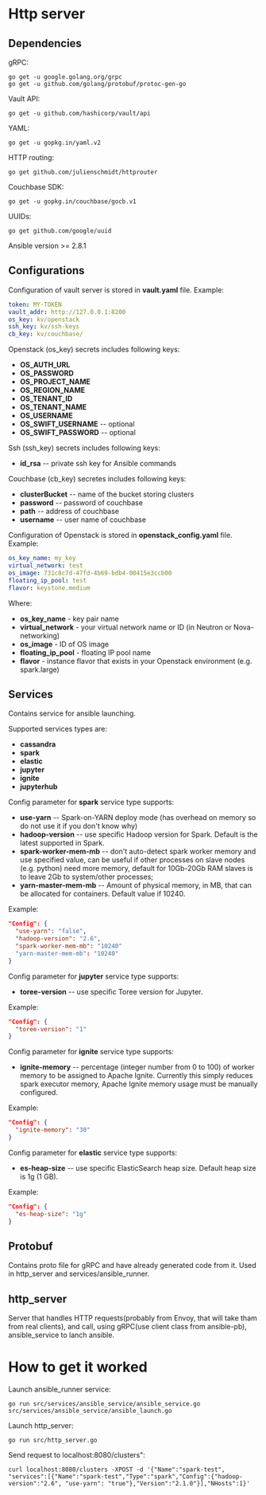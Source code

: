 # Http server

## Dependencies

gRPC:
```
go get -u google.golang.org/grpc
go get -u github.com/golang/protobuf/protoc-gen-go
```

Vault API:
```
go get -u github.com/hashicorp/vault/api
```

YAML:
```
go get -u gopkg.in/yaml.v2
```

HTTP routing:
```
go get github.com/julienschmidt/httprouter
```

Couchbase SDK:
```
go get -u gopkg.in/couchbase/gocb.v1
```

UUIDs:
```
go get github.com/google/uuid
```

Ansible version >= 2.8.1 

## Configurations
Configuration of vault server is stored in **vault.yaml** file. Example:
```yaml
token: MY-TOKEN
vault_addr: http://127.0.0.1:8200
os_key: kv/openstack
ssh_key: kv/ssh-keys
cb_key: kv/couchbase/
```

Openstack (os_key) secrets includes following keys:
* **OS_AUTH_URL**
* **OS_PASSWORD**
* **OS_PROJECT_NAME**
* **OS_REGION_NAME**
* **OS_TENANT_ID**
* **OS_TENANT_NAME**
* **OS_USERNAME** 
* **OS_SWIFT_USERNAME** -- optional
* **OS_SWIFT_PASSWORD** -- optional 

Ssh (ssh_key) secrets includes following keys:
* **id_rsa** -- private ssh key for Ansible commands

Couchbase (cb_key) secretes includes following keys:
* **clusterBucket** -- name of the bucket storing clusters
* **password** -- password of couchbase
* **path** -- address of couchbase
* **username** -- user name of couchbase 

Configuration of Openstack is stored in **openstack_config.yaml** file. Example:
```yaml
os_key_name: my_key
virtual_network: test
os_image: 731c8c7d-47fd-4b69-bdb4-00415e3ccb00
floating_ip_pool: test
flavor: keystone.medium
```

Where:
* **os_key_name** - key pair name
* **virtual_network** - your virtual network name or ID (in Neutron or Nova-networking)
* **os_image** - ID of OS image
* **floating_ip_pool** - floating IP pool name
* **flavor** - instance flavor that exists in your Openstack environment (e.g. spark.large)
## Services

Contains service for ansible launching.

Supported services types are:
* **cassandra**
* **spark**
* **elastic**
* **jupyter**
* **ignite**
* **jupyterhub** 

Config parameter for **spark** service type supports:
* **use-yarn** -- Spark-on-YARN deploy mode  (has overhead on memory so do not use it if you don't know why)
* **hadoop-version** -- use specific Hadoop version for Spark. Default is the latest supported in Spark.
* **spark-worker-mem-mb** --  don't auto-detect spark worker memory and use specified value, can be useful if other
                             processes on slave nodes (e.g. python) need more memory, default for 10Gb-20Gb RAM slaves is to leave 2Gb to
                             system/other processes; 
* **yarn-master-mem-mb** -- Amount of physical memory, in MB, that can be allocated for containers. Default value if 10240.
                             
Example:
```json
"Config": {
  "use-yarn": "false",
  "hadoop-version": "2.6",
  "spark-worker-mem-mb": "10240"
  "yarn-master-mem-mb": "10240"
}
```

Config parameter for **jupyter** service type supports:
* **toree-version** -- use specific Toree version for Jupyter.

Example:
```json
"Config": {
  "toree-version": "1" 
}
```

Config parameter for **ignite** service type supports:
* **ignite-memory** -- percentage (integer number from 0 to 100) of worker memory to be assigned to Apache Ignite.
                       Currently this simply reduces spark executor memory, Apache Ignite memory usage must be manually configured.

Example:
```json
"Config": {
  "ignite-memory": "30" 
}
```

Config parameter for **elastic** service type supports:
* **es-heap-size** -- use specific ElasticSearch heap size. Default heap size is 1g (1 GB).

Example:
```json
"Config": {
  "es-heap-size": "1g" 
}
```

## Protobuf

Contains proto file for gRPC and have already generated code from it. Used in http_server and services/ansible_runner.

## http_server
Server that handles HTTP requests(probably from Envoy, that will take tham from real clients), and call, using gRPC(use client class from ansible-pb), ansible_service to lanch ansible.

# How to get it worked
Launch ansible_runner service:
```
go run src/services/ansible_service/ansible_service.go src/services/ansible_service/ansible_launch.go
```

Launch http_server:
```
go run src/http_server.go
```

Send request to localhost:8080/clusters":
```
curl localhost:8080/clusters -XPOST -d '{"Name":"spark-test", "services":[{"Name":"spark-test","Type":"spark","Config":{"hadoop-version":"2.6", "use-yarn": "true"},"Version":"2.1.0"}],"NHosts":1}'
```

